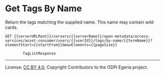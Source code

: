 <!-- SPDX-License-Identifier: CC-BY-4.0 -->
<!-- Copyright Contributors to the ODPi Egeria project. -->

# Get Tags By Name

Return the tags matching the supplied name.
This name may contain wild cards.

```
GET {{serverURLRoot}}/servers/{{serverName}}/open-metadata/access-services/asset-consumer/users/{{userId}}/tags/by-name/{{termName}}?elementStart={{startFrom}}&maxElements={{pageSize}}

        TagListResponse

```

----
License: [CC BY 4.0](https://creativecommons.org/licenses/by/4.0/),
Copyright Contributors to the ODPi Egeria project.